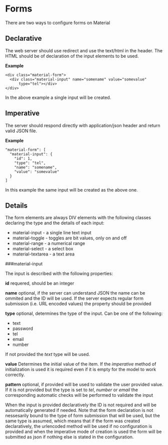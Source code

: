 
Forms
===

There are two ways to configure forms on Material

Declarative
---
The web server should use redirect and use the text/html in the header.
The HTML should be of declaration of the input elements to be used.

**Example**

```
<div class="material-form">
  <div class="material-input" name="somename" value="somevalue"
      type="tel"></div>
</div>
```

In the above example a single input will be created.

Imperative
---
The server should respond directly with application/json header and
return valid JSON file.

**Example**
```
"material-form": [
  "material-input": {
    "id": 1,
    "type": "tel",
    "name": "somename",
    "value": "somevalue"
  }
]
```

In this example the same input will be created as the above one.


Details
---
The form elements are always DIV elements with the following classes
declaring the type and the details of each input:

- material-input - a single line text input
- material-toggle - toggles are bit values, only on and off
- material-range - a numerical range
- material-select - a select box
- material-textarea - a text area



###material-input

The input is described with the following properties:

**id** requered, should be an integer

**name** optional, if the server can understand JSON the name can be ommited
and the ID will be used. If the server expects regular form submission
(i.e. URL encoded values) the property should be provided

**type** optional, determines the type of the input. Can be one of the following:

- text
- password
- tel
- email
- number

If not provided the *text* type will be used.

**value** Determines the initial value of the item. If the
*imperative* method of initialization is used it is required
even if it is empty for the model to work correctly.

**pattern** optional, if provided will be used to validate the
user provided value. If it is not provided but the type is set
to *tel*, *number* or *email* the corresponding automatic
checks will be performed to validate the input

When the input is provided declaratively the ID is not required
and will be automatically generated if needed. Note that the form
declaration is not nessesarily bound to the type of form submission
that will be used, but the same type is assumed, which means that
if the form was created declaratively, the urlencoded method will
be used if no configuration is provided and when the imperative
mode of creation is used the form will be submitted as json if
nothing else is stated in the configuration.



